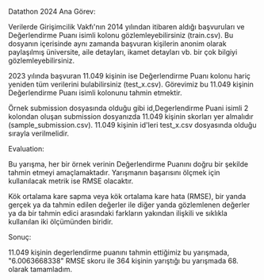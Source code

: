 Datathon 2024 Ana Görev:

Verilerde Girişimcilik Vakfı'nın 2014 yılından itibaren aldığı başvuruları ve Değerlendirme Puanı isimli kolonu gözlemleyebilirsiniz (train.csv). Bu dosyanın içerisinde aynı zamanda başvuran kişilerin anonim olarak paylaşılmış üniversite, aile detayları, ikamet detayları vb. bir çok bilgiyi gözlemleyebilirsiniz.

2023 yılında başvuran 11.049 kişinin ise Değerlendirme Puanı kolonu hariç yeniden tüm verilerini bulabilirsiniz (test_x.csv). Görevimiz bu 11.049 kişinin Değerlendirme Puanı isimli kolonunu tahmin etmektir.

Örnek submission dosyasında olduğu gibi id,Degerlendirme Puani isimli 2 kolondan oluşan submission dosyanızda 11.049 kişinin skorları yer almalıdır (sample_submission.csv). 11.049 kişinin id'leri test_x.csv dosyasında olduğu sırayla verilmelidir.

Evaluation:

Bu yarışma, her bir örnek verinin Değerlendirme Puanını doğru bir şekilde tahmin etmeyi amaçlamaktadır. Yarışmanın başarısını ölçmek için kullanılacak metrik ise RMSE olacaktır.

Kök ortalama kare sapma veya kök ortalama kare hata (RMSE), bir yanda gerçek ya da tahmin edilen değerler ile diğer yanda gözlemlenen değerler ya da bir tahmin edici arasındaki farkların yakından ilişkili ve sıklıkla kullanılan iki ölçümünden biridir.

Sonuç:

11.049 kişinin degerlendirme puanını tahmin ettiğimiz bu yarışmada, "6.0063668338" RMSE skoru ile 364 kişinin yarıştığı bu yarışmada 68. olarak tamamladım. 
